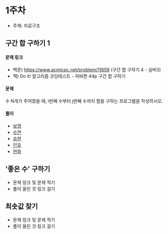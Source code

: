# 1주차

- 주제: 자료구조

## 구간 합 구하기 1	

#### 문제 링크
- 백준) https://www.acmicpc.net/problem/11659 (구간 합 구하기 4 - 실버3)
- 책) Do it! 알고리즘 코딩테스트 - 자바편 44p 구간 합 구하기

#### 문제

수 N개가 주어졌을 때, i번째 수부터 j번째 수까지 합을 구하는 프로그램을 작성하시오.

#### 풀이
  - [보영](./README.md)
  - [수연](../../풀이/수연/1주차/ex01.java)
  - [승현](./README.md)
  - [인호](../../풀이/인호/1주차/test.java)
  - [현화](./README.md)
 
## '좋은 수' 구하기	

- 문제 링크 및 문제 적기
- 풀이 올린 것 링크 걸기

## 최솟값 찾기

- 문제 링크 및 문제 적기
- 풀이 올린 것 링크 걸기
